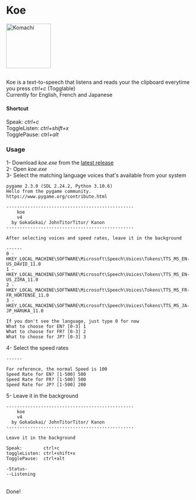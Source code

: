 # Koe
   
<img src="/Source/komachi.ico" alt="Komachi" width="120"/>

<br>

<!-- GETTING STARTED -->
##  
Koe is a text-to-speech that listens and reads your the clipboard everytime you press *ctrl+c* (Togglable)   
Currently for English, French and Japanese  
  

#### Shortcut  
Speak:        *ctrl+c*  
ToggleListen: *ctrl+shift+x*  
TogglePause:  *ctrl+alt*  
  
### Usage 
1- Download *koe.exe* from the <a href="https://github.com/GokaGokai/koe/releases/tag/v4.0.0">latest release</a>  
2- Open *koe.exe*  
3- Select the matching language voices that's available from your system  
```
pygame 2.3.0 (SDL 2.24.2, Python 3.10.6)
Hello from the pygame community. https://www.pygame.org/contribute.html

------------------------------------------------
    koe
    v4
  by GokaGokai/ JohnTitorTitor/ Kanon
------------------------------------------------

After selecting voices and speed rates, leave it in the background

------
0 - HKEY_LOCAL_MACHINE\SOFTWARE\Microsoft\Speech\Voices\Tokens\TTS_MS_EN-US_DAVID_11.0
1 - HKEY_LOCAL_MACHINE\SOFTWARE\Microsoft\Speech\Voices\Tokens\TTS_MS_EN-US_ZIRA_11.0
2 - HKEY_LOCAL_MACHINE\SOFTWARE\Microsoft\Speech\Voices\Tokens\TTS_MS_FR-FR_HORTENSE_11.0
3 - HKEY_LOCAL_MACHINE\SOFTWARE\Microsoft\Speech\Voices\Tokens\TTS_MS_JA-JP_HARUKA_11.0

If you don't see the language, just type 0 for now
What to choose for EN? [0-3] 1
What to choose for FR? [0-3] 2
What to choose for JP? [0-3] 3
```
4- Select the speed rates  
```
------

For reference, the normal Speed is 100
Speed Rate for EN? [1-500] 500
Speed Rate for FR? [1-500] 500
Speed Rate for JP? [1-500] 200
```
5- Leave it in the background  
```
------------------------------------------------
    koe
    v4
  by GokaGokai/ JohnTitorTitor/ Kanon
------------------------------------------------

Leave it in the background

Speak:        ctrl+c
toggleListen: ctrl+shift+x
TogglePause:  ctrl+alt

-Status-
--Listening
```
<br>   
Done!  

